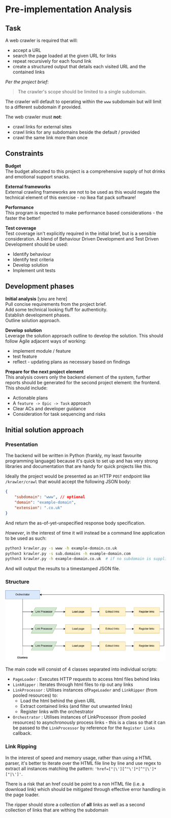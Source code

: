 # Pre-implementation Analysis


## Task
A web crawler is required that will:
- accept a URL
- search the page loaded at the given URL for links
- repeat recursively for each found link
- create a structured output that details each visited URL and the contained links

*Per the project brief*:
> The crawler's scope should be limited to a single subdomain.

The crawler will default to operating within the `www` subdomain but will limit to a different subdomain if provided.

The web crawler must **not**:
- crawl links for external sites
- crawl links for any subdomains beside the default / provided
- crawl the same link more than once


## Constraints

**Budget**<br>
The budget allocated to this project is a comprehensive supply of hot drinks and emotional support snacks.

**External frameworks**<br>
External crawling frameworks are not to be used as this would negate the technical element of this exercise - no Ikea flat pack software!

**Performance**<br>
This program is expected to make performance based considerations - the faster the better!

**Test coverage**<br>
Test coverage isn't explicitly required in the initial brief, but is a sensible consideration. A blend of Behaviour Driven Development and Test Driven Development should be used:
- Identify behaviour
- Identify test criteria
- Develop solution
- Implement unit tests


## Development phases
**Initial analysis** [you are here]<br>
Pull concise requirements from the project brief.<br>
Add some technical looking fluff for authenticity.<br>
Establish development phases.<br>
Outline solution approach.

**Develop solution**<br>
Leverage the solution approach outline to develop the solution. This should follow Agile adjacent ways of working:
- implement module / feature
- test feature
- reflect - updating plans as necessary based on findings

**Prepare for the next project element**<br>
This analysis covers only the backend element of the system, further reports should be generated for the second project element: the frontend. This should include:
- Actionable plans
- A `feature -> Epic -> Task` approach
- Clear ACs and developer guidance
- Consideration for task sequencing and risks


## Initial solution approach
### Presentation
The backend will be written in Python (frankly, my least favourite programming language) because it's quick to set up and has very strong libraries and documentation that are handy for quick projects like this.

Ideally the project would be presented as an HTTP `POST` endpoint like `/krawler/crawl` that would accept the following JSON body:

```json
{
    "subdomain": "www", // optional
    "domain": "example-domain",
    "extension": ".co.uk"
}
```

And return the as-of-yet-unspecified response body specification.

*However*, in the interest of time it will instead be a command line application to be used as such:

```bash
python3 krawler.py -s www -h example-domain.co.uk
python3 krawler.py -s sub.domains -h example-domain.com
python3 krawler.py -h example-domain.co.uk  # if no subdomain is supplied 'www' is used as default
```

And will output the results to a timestamped JSON file.

### Structure

![Execution structure](./imgs/Structure.png)

The main code will consist of 4 classes separated into individual scripts:
- `PageLoader` : Executes HTTP requests to access html files behind links
- `LinkRipper` : Iterates through html files to rip out any links
- `LinkProcessor` : Utilises instances of`PageLoader` and `LinkRipper` (from pooled resources) to:
    - Load the html behind the given URL
    - Extract contained links (and filter out unwanted links)
    - Register links with the orchestrator
- `Orchestrator` : Utilises instances of LinkProcessor (from pooled resources) to asynchronously process links - this is a class so that it can be passed to the `LinkProcessor` by reference for the `Register Links` callback.

### Link Ripping
In the interest of speed and memory usage, rather than using a HTML parser, it's better to iterate over the HTML file line by line and use regex to extract all instances matching the pattern: `'href=["|\'][^"\']*[^"|\']*["|\']'`.

There is a risk that an href could be point to a non HTML file (i.e. a download link) which should be mitigated through effective error handling in the page loader.

The ripper should store a collection of **all** links as well as a second collection of links that are withing the subdomain